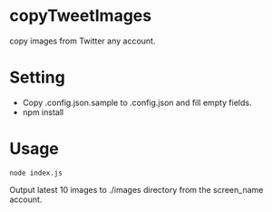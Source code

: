 # copyTweetImages
copy images from Twitter any account.

# Setting
 - Copy .config.json.sample to .config.json and fill empty fields.
 - npm install

# Usage
```
node index.js
```

Output latest 10 images to ./images directory from the screen_name account.
